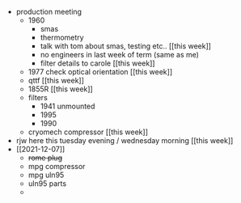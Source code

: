 - production meeting
	- 1960
		- smas
		- thermometry
		- talk with tom about smas, testing etc..  [[this week]]
		- no engineers in last week of term (same as me)
		- filter details to carole [[this week]]
	- 1977 check optical orientation [[this week]]
	- qttf [[this week]]
	- 1855R [[this week]]
	- filters
		- 1941 unmounted
		- 1995
		- 1990
	- cryomech compressor [[this week]]
- rjw here this tuesday evening / wednesday morning [[this week]]
- [[2021-12-07]]
	- ~~rome plug~~
	- mpg compressor
	- mpg uln95
	- uln95 parts
	-